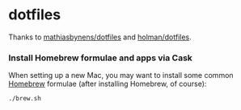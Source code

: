 dotfiles
========

Thanks to [mathiasbynens/dotfiles](https://github.com/mathiasbynens/dotfiles) and [holman/dotfiles](https://github.com/holman/dotfiles).

### Install Homebrew formulae and apps via Cask

When setting up a new Mac, you may want to install some common [Homebrew](http://brew.sh/) formulae (after installing Homebrew, of course):

```bash
./brew.sh
```
